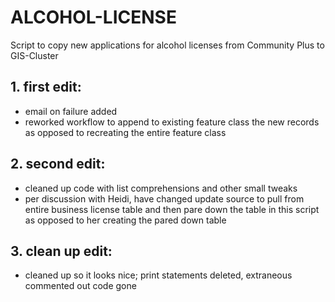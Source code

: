 # ALCOHOL-LICENSE
Script to copy new applications for alcohol licenses from Community Plus to GIS-Cluster

## 1. first edit:
  * email on failure added
  * reworked workflow to append to existing feature class the new records as opposed to recreating the entire feature class

## 2. second edit:
  * cleaned up code with list comprehensions and other small tweaks
  * per discussion with Heidi, have changed update source to pull from entire business license table and then pare down the table in this script as opposed to her creating the pared down table

## 3. clean up edit:

  * cleaned up so it looks nice; print statements deleted, extraneous commented out code gone


